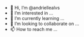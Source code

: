 - 👋 Hi, I’m @andriellealvs
- 👀 I’m interested in ...
- 🌱 I’m currently learning ...
- 💞️ I’m looking to collaborate on ...
- 📫 How to reach me ...

<!---
ursinhopoff/ursinhopoff is a ✨ special ✨ repository because its `README.md` (this file) appears on your GitHub profile.
You can click the Preview link to take a look at your changes.
--->
